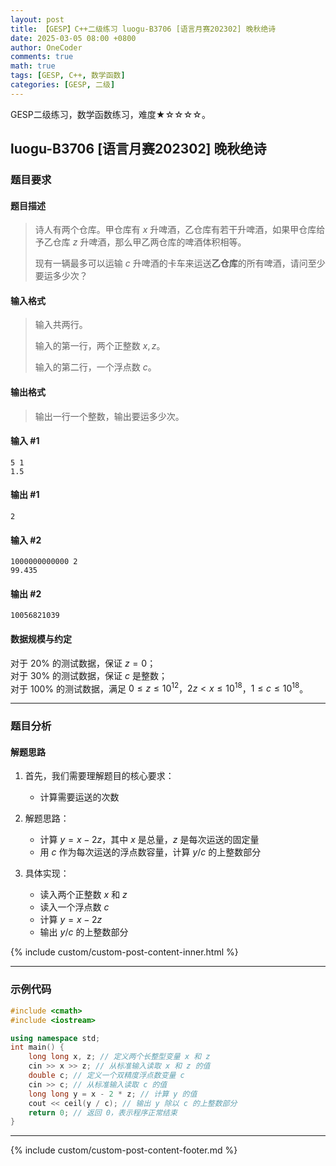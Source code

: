 ```yaml
---
layout: post
title: 【GESP】C++二级练习 luogu-B3706 [语言月赛202302] 晚秋绝诗
date: 2025-03-05 08:00 +0800
author: OneCoder
comments: true
math: true
tags: [GESP, C++, 数学函数]
categories: [GESP, 二级]
---
```

GESP二级练习，数学函数练习，难度★☆☆☆☆。

<!--more-->

## luogu-B3706 [语言月赛202302] 晚秋绝诗

### 题目要求

#### 题目描述

>诗人有两个仓库。甲仓库有 $x$ 升啤酒，乙仓库有若干升啤酒，如果甲仓库给予乙仓库 $z$ 升啤酒，那么甲乙两仓库的啤酒体积相等。
>
>现有一辆最多可以运输 $c$ 升啤酒的卡车来运送**乙仓库**的所有啤酒，请问至少要运多少次？

#### 输入格式

>输入共两行。
>
>输入的第一行，两个正整数 $x, z$。
>
>输入的第二行，一个浮点数 $c$。

#### 输出格式

>输出一行一个整数，输出要运多少次。

#### 输入 #1

```console
5 1
1.5
```

#### 输出 #1

```console
2
```

#### 输入 #2

```console
1000000000000 2
99.435
```

#### 输出 #2

```console
10056821039
```

#### 数据规模与约定

对于 $20\%$ 的测试数据，保证 $z = 0$；  
对于 $30\%$ 的测试数据，保证 $c$ 是整数；  
对于 $100\%$ 的测试数据，满足 $0 \leq z \leq 10^{12}$，$2z < x \leq 10^{18}$，$1 \leq c \leq 10^{18}$。

---

### 题目分析

#### 解题思路

1. 首先，我们需要理解题目的核心要求：
   - 计算需要运送的次数

2. 解题思路：
   - 计算 $y = x - 2z$，其中 $x$ 是总量，$z$ 是每次运送的固定量
   - 用 $c$ 作为每次运送的浮点数容量，计算 $y / c$ 的上整数部分

3. 具体实现：
   - 读入两个正整数 $x$ 和 $z$
   - 读入一个浮点数 $c$
   - 计算 $y = x - 2z$
   - 输出 $y / c$ 的上整数部分

{% include custom/custom-post-content-inner.html %}

---

### 示例代码

```cpp
#include <cmath>
#include <iostream>

using namespace std;
int main() {
    long long x, z; // 定义两个长整型变量 x 和 z
    cin >> x >> z; // 从标准输入读取 x 和 z 的值
    double c; // 定义一个双精度浮点数变量 c
    cin >> c; // 从标准输入读取 c 的值
    long long y = x - 2 * z; // 计算 y 的值
    cout << ceil(y / c); // 输出 y 除以 c 的上整数部分
    return 0; // 返回 0，表示程序正常结束
}
```

---

{% include custom/custom-post-content-footer.md %}
